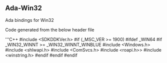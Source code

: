 ## Ada-Win32
Ada bindings for Win32

Code generated from the below header file

'''C++
#include <SDKDDKVer.h>
#if (_MSC_VER >= 1900)
  #ifdef _WIN64
    #if _WIN32_WINNT >= _WIN32_WINNT_WINBLUE
      #include <Windows.h>
      #include <shlwapi.h>
      #include <ComSvcs.h>
      #include <roapi.h>>
      #include <winstring.h>
    #endif
  #endif
#endif
```
